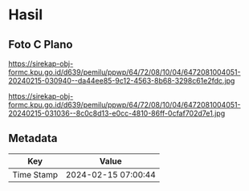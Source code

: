 # Hasil

## Foto C Plano

https://sirekap-obj-formc.kpu.go.id/d639/pemilu/ppwp/64/72/08/10/04/6472081004051-20240215-030940--da44ee85-9c12-4563-8b68-3298c61e2fdc.jpg

https://sirekap-obj-formc.kpu.go.id/d639/pemilu/ppwp/64/72/08/10/04/6472081004051-20240215-031036--8c0c8d13-e0cc-4810-86ff-0cfaf702d7e1.jpg


## Metadata

| Key        | Value               |
| ---------- | ------------------- |
| Time Stamp | 2024-02-15 07:00:44 |



